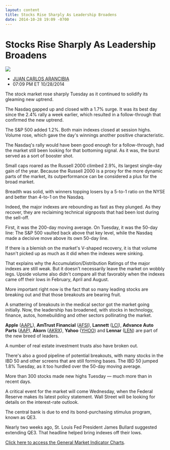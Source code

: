 ```yaml
---
layout: content
title: Stocks Rise Sharply As Leadership Broadens
date: 2014-10-28 19:09 -0700
---
```



Stocks Rise Sharply As Leadership Broadens
===========================================


![](https://www.investors.com/wp-content/uploads/ibd-migrated-images/MPv_141029_635501073633690432.png)

* [JUAN CARLOS ARANCIBIA](https://www.investors.com/author/arancibiaj/ "Posts by JUAN CARLOS ARANCIBIA")
* 07:09 PM ET 10/28/2014




The stock market rose sharply Tuesday as it continued to solidify its gleaming new uptrend.

  

The Nasdaq gapped up and closed with a 1.7% surge. It was its best day since the 2.4% rally a week earlier, which resulted in a follow-through that confirmed the new uptrend.

  

The S&P 500 added 1.2%. Both main indexes closed at session highs. Volume rose, which gave the day's winnings another positive characteristic.

  

The Nasdaq's rally would have been good enough for a follow-through, had the market still been looking for that bottoming signal. As it was, the burst served as a sort of booster shot.

  

Small caps roared as the Russell 2000 climbed 2.9%, its largest single-day gain of the year. Because the Russell 2000 is a proxy for the more dynamic parts of the market, its outperformance can be considered a plus for the broad market.

  

Breadth was solid, with winners topping losers by a 5-to-1 ratio on the NYSE and better than 4-to-1 on the Nasdaq.

  

Indeed, the major indexes are rebounding as fast as they plunged. As they recover, they are reclaiming technical signposts that had been lost during the sell-off.

  

First, it was the 200-day moving average. On Tuesday, it was the 50-day line: The S&P 500 vaulted back above that key level, while the Nasdaq made a decisive move above its own 50-day line.

  

If there is a blemish on the market's V-shaped recovery, it is that volume hasn't picked up as much as it did when the indexes were sinking.

  

That explains why the Accumulation/Distribution Ratings of the major indexes are still weak. But it doesn't necessarily leave the market on wobbly legs. Upside volume also didn't compare all that favorably when the indexes came off their lows in February, April and August.

  

More important right now is the fact that so many leading stocks are breaking out and that those breakouts are bearing fruit.

  

A smattering of breakouts in the medical sector got the market going initially. Now, the leadership has broadened, with stocks in technology, finance, autos, homebuilding and other sectors pollinating the market.

  

**Apple** ([AAPL](https://research.investors.com/quote.aspx?symbol=AAPL)), **AmTrust Financial** ([AFSI](https://research.investors.com/quote.aspx?symbol=AFSI)), **Lannett** ([LCI](https://research.investors.com/quote.aspx?symbol=LCI)), **Advance Auto Parts** ([AAP](https://research.investors.com/quote.aspx?symbol=AAP)), **Akorn** ([AKRX](https://research.investors.com/quote.aspx?symbol=AKRX)), **Yahoo** ([YHOO](https://research.investors.com/quote.aspx?symbol=YHOO)) and **Lennar** ([LEN](https://research.investors.com/quote.aspx?symbol=LEN)) are part of the new breed of leaders.

  

A number of real estate investment trusts also have broken out.

  

There's also a good pipeline of potential breakouts, with many stocks in the IBD 50 and other screens that are still forming bases. The IBD 50 jumped 1.8% Tuesday, as it too hurdled over the 50-day moving average.

  

More than 300 stocks made new highs Tuesday — much more than in recent days.

  

A critical event for the market will come Wednesday, when the Federal Reserve makes its latest policy statement. Wall Street will be looking for details on the interest-rate outlook.

  

The central bank is due to end its bond-purchasing stimulus program, known as QE3.

  

Nearly two weeks ago, St. Louis Fed President James Bullard suggested extending QE3. That headline helped bring indexes off their lows.

  

[Click here to access the General Market Indicator Charts](https://www.investors.com/pdf/GMI_102914.pdf).




